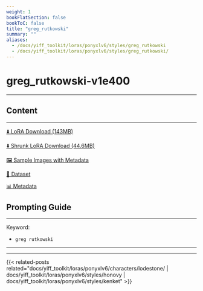 ```yaml
---
weight: 1
bookFlatSection: false
bookToC: false
title: "greg_rutkowski"
summary: ""
aliases:
  - /docs/yiff_toolkit/loras/ponyxlv6/styles/greg_rutkowski
  - /docs/yiff_toolkit/loras/ponyxlv6/styles/greg_rutkowski/
---
```


<!--markdownlint-disable MD025 MD033 -->

# greg_rutkowski-v1e400

---

## Content

---

[⬇️ LoRA Download (143MB)](https://huggingface.co/k4d3/yiff_toolkit/resolve/main/ponyxl_loras/greg_rutkowski-v1e400.safetensors?download=true)

[⬇️ Shrunk LoRA Download (44.6MB)](https://huggingface.co/k4d3/yiff_toolkit/resolve/main/ponyxl_loras_shrunk_2/greg_rutkowski-v1e400_frockpt1_th-3.55.safetensors?download=true)

[🖼️ Sample Images with Metadata](https://huggingface.co/k4d3/yiff_toolkit/tree/main/static/{})

[📐 Dataset](https://huggingface.co/datasets/k4d3/furry/tree/main/by_greg_rutkowski)

[📊 Metadata](https://huggingface.co/k4d3/yiff_toolkit/raw/main/ponyxl_loras/greg_rutkowski-v1e400.json)

## Prompting Guide

---

Keyword:

- `greg rutkowski`

---

---

{{< related-posts related="docs/yiff_toolkit/loras/ponyxlv6/characters/lodestone/ | docs/yiff_toolkit/loras/ponyxlv6/styles/honovy | docs/yiff_toolkit/loras/ponyxlv6/styles/kenket" >}}
